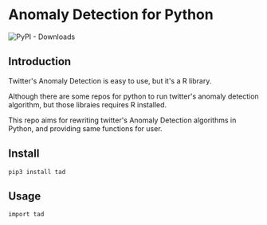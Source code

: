 # Anomaly Detection for Python

![PyPI - Downloads](https://img.shields.io/pypi/dm/tad?color=lightgreen&label=PyPI)

## Introduction

Twitter's Anomaly Detection is easy to use, but it's a R library. 

Although there are some repos for python to run twitter's anomaly detection algorithm, but those libraies requires R installed.

This repo aims for rewriting twitter's Anomaly Detection algorithms in Python, and providing same functions for user.


## Install

```
pip3 install tad
```

## Usage

```
import tad
```
